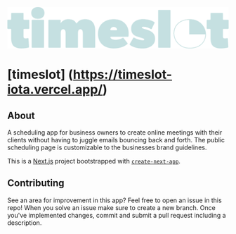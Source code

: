![timeslot logo](/public/logo_inverse.png)

# [timeslot] (https://timeslot-iota.vercel.app/)

## About

A scheduling app for business owners to create online meetings with their clients without having to juggle emails bouncing back and forth. The public scheduling page is customizable to the businesses brand guidelines.

This is a [Next.js](https://nextjs.org/) project bootstrapped with [`create-next-app`](https://github.com/vercel/next.js/tree/canary/packages/create-next-app).

## Contributing

See an area for improvement in this app? Feel free to open an issue in this repo! When you solve an issue make sure to create a new branch. Once you've implemented changes, commit and submit a pull request including a description.
